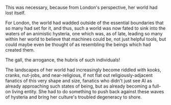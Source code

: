 This was necessary, because from London's perspective, her world had lost itself.

For London, the world had wadded outside of the essential boundaries that so many had set for it, and thus, such a world was now fated to sink into the waters of an animistic hysteria, one which was, as of late, leading so many within her world to believe that machines could be, not just helpful tools, but could maybe even be thought of as resembling the beings which had created them.

The gall, the arrogance, the hubris of such individuals!

The landscapes of her world had increasingly become riddled with kooks, cranks, nut-jobs, and near-religious, if not flat out religiously-adjacent fanatics of this very shape and size, fanatics who didn't just see AI as already approaching such states of being, but as already becoming a full-on living entity. She had to do something to push back against these waves of hysteria and bring her culture's troubled degeneracy to shore.